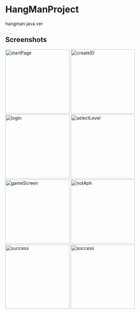 # HangManProject
hangman.java.ver

Screenshots
-----------

<div>
  <img class="startPage" width="200" alt="startPage"
       src="https://user-images.githubusercontent.com/57824259/78157201-a87fc780-747a-11ea-9fb9-3113e3bf02c9.png">
  <img class="createID" width="200" alt="createID"
       src="https://user-images.githubusercontent.com/57824259/78157645-2ba11d80-747b-11ea-9676-85d36b6271c7.png">
  <img class="login" width="200" alt="login"
       src="https://user-images.githubusercontent.com/57824259/78157647-2cd24a80-747b-11ea-934d-00583ec25ce0.png">
  <img class="selectLevel" width="200" alt="selectLevel"
       src="https://user-images.githubusercontent.com/57824259/78157650-2e9c0e00-747b-11ea-8aa2-3f0819391ded.png">
  <img class="gameScreen" width="200" alt="gameScreen"
       src="https://user-images.githubusercontent.com/57824259/78157660-30fe6800-747b-11ea-856d-eea9b9036b15.png">
  <img class="notAph" width="200" alt="notAph"
       src="https://user-images.githubusercontent.com/57824259/78157668-32c82b80-747b-11ea-8a53-1b5c4112edbb.png">
  <img class="success" width="200" alt="success"
       src="https://user-images.githubusercontent.com/57824259/78157671-3491ef00-747b-11ea-83b4-007a50ca1744.png">
  <img class="success" width="200" alt="success"
       src="https://user-images.githubusercontent.com/57824259/78157678-378cdf80-747b-11ea-9363-be3266f92eab.png">
</div>
